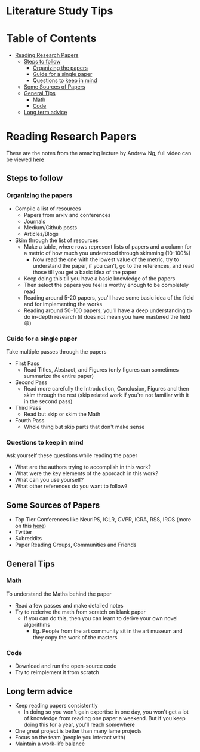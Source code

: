 # Literature Study Tips

# Table of Contents

* [Reading Research Papers](#reading-research-papers)
    * [Steps to follow](#steps-to-follow)
        * [Organizing the papers](#organizing-the-papers)
        * [Guide for a single paper](#guide-for-a-single-paper)
        * [Questions to keep in mind](#questions-to-keep-in-mind)
    * [Some Sources of Papers](#some-sources-of-papers)
    * [General Tips](#general-tips)
        * [Math](#math)
        * [Code](#code)
    * [Long term advice](#long-term-advice)

# Reading Research Papers

These are the notes from the amazing lecture by Andrew Ng, full video can be viewed [here](https://www.youtube.com/watch?v=733m6qBH-jI)

## Steps to follow

### Organizing the papers 

- Compile a list of resources
    - Papers from arxiv and conferences
    - Journals
    - Medium/Github posts
    - Articles/Blogs
- Skim through the list of resources
    - Make a table, where rows represent lists of papers and a column for a metric of how much you understood through skimming (10-100%)
    	- Now read the one with the lowest value of the metric, try to understand the paper, if you can't, go to the references, and read those till you get a basic idea of the paper
	- Keep doing this till you have a basic knowledge of the papers
    - Then select the papers you feel is worthy enough to be completely read
    - Reading around 5-20 papers, you'll have some basic idea of the field and for implementing the works
    - Reading around 50-100 papers, you'll have a deep understanding to do in-depth research (it does not mean you have mastered the field :smile:)

### Guide for a single paper 

Take multiple passes through the papers
- First Pass
    - Read Titles, Abstract, and Figures (only figures can sometimes summarize the entire paper)
- Second Pass
    - Read more carefully the Introduction, Conclusion, Figures and then skim through the rest (skip related work if you're not familiar with it in the second pass)
- Third Pass
    - Read but skip or skim the Math
- Fourth Pass
    - Whole thing but skip parts that don't make sense

### Questions to keep in mind

Ask yourself these questions while reading the paper
- What are the authors trying to accomplish in this work? 
- What were the key elements of the approach in this work?
- What can you use yourself?
- What other references do you want to follow?

## Some Sources of Papers

* Top Tier Conferences like NeurIPS, ICLR, CVPR, ICRA, RSS, IROS (more on this [here](https://github.com/IvLabs/resources/tree/master/conferences))
* Twitter
* Subreddits
* Paper Reading Groups, Communities and Friends

## General Tips

### Math

To understand the Maths behind the paper
- Read a few passes and make detailed notes
- Try to rederive the math from scratch on blank paper
    - If you can do this, then you can learn to derive your own novel algorithms
    	- Eg. People from the art community sit in the art museum and they copy the work of the masters

### Code

- Download and run the open-source code
- Try to reimplement it from scratch

## Long term advice

* Keep reading papers consistently
	* In doing so you won't gain expertise in one day, you won't get a lot of knowledge from reading one paper a weekend. But if you keep doing this for a year, you'll reach somewhere
* One great project is better than many lame projects
* Focus on the team (people you interact with)
* Maintain a work-life balance

